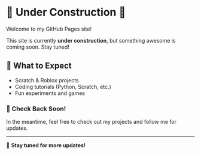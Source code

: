 # 🚧 Under Construction 🚧

Welcome to my GitHub Pages site!  

This site is currently **under construction**, but something awesome is coming soon. Stay tuned!  

## 📌 What to Expect  
- Scratch & Roblox projects  
- Coding tutorials (Python, Scratch, etc.)  
- Fun experiments and games  

### 🔗 Check Back Soon!  
In the meantime, feel free to check out my projects and follow me for updates.  

---
🚀 **Stay tuned for more updates!**
